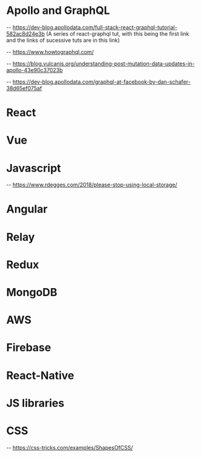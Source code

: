 # Apollo and GraphQL

-- https://dev-blog.apollodata.com/full-stack-react-graphql-tutorial-582ac8d24e3b  (A series of react-graphql tut, with this being the first link and the links of sucessive tuts are in this link)

-- https://www.howtographql.com/

-- https://blog.vulcanjs.org/understanding-post-mutation-data-updates-in-apollo-43e90c37023b

-- https://dev-blog.apollodata.com/graphql-at-facebook-by-dan-schafer-38d65ef075af


# React

# Vue

# Javascript

-- https://www.rdegges.com/2018/please-stop-using-local-storage/

# Angular

# Relay

# Redux

# MongoDB

# AWS

# Firebase

# React-Native

# JS libraries

# CSS

-- https://css-tricks.com/examples/ShapesOfCSS/


